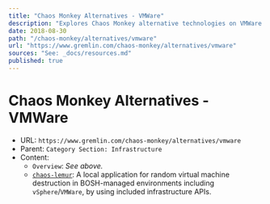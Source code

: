 ```yaml
---
title: "Chaos Monkey Alternatives - VMWare"
description: "Explores Chaos Monkey alternative technologies on VMWare."
date: 2018-08-30
path: "/chaos-monkey/alternatives/vmware"
url: "https://www.gremlin.com/chaos-monkey/alternatives/vmware"
sources: "See: _docs/resources.md"
published: true
---
```


# Chaos Monkey Alternatives - VMWare

- URL: `https://www.gremlin.com/chaos-monkey/alternatives/vmware`
- Parent: `Category Section: Infrastructure`
- Content:
  - `Overview`: _See above._
  - [`chaos-lemur`](https://github.com/strepsirrhini-army/chaos-lemur): A local application for random virtual machine destruction in BOSH-managed environments including `vSphere`/`VMWare`, by using included infrastructure APIs.

[/]:                                    /
[/advanced-tips]:                       /advanced-tips
[/alternatives]:                        /alternatives
[/alternatives/azure]:                  /alternatives/azure
[/alternatives/docker]:                 /alternatives/docker
[/alternatives/google-cloud-platform]:  /alternatives/google-cloud-platform
[/alternatives/kubernetes]:             /alternatives/kubernetes
[/alternatives/openshift]:              /alternatives/openshift
[/alternatives/private-cloud]:          /alternatives/private-cloud
[/alternatives/spring-boot]:            /alternatives/spring-boot
[/alternatives/vmware]:                 /alternatives/vmware
[/developer-tutorial]:                  /developer-tutorial
[/downloads-resources]:                 /downloads-resources
[/origin-netflix]:                      /origin-netflix
[/simian-army]:                         /simian-army